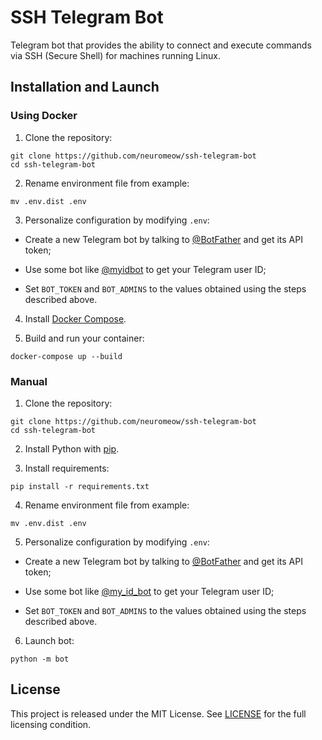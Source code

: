 # SSH Telegram Bot

Telegram bot that provides the ability to connect and execute commands via SSH (Secure Shell) for machines running Linux.

## Installation and Launch

### Using Docker

1. Clone the repository:

```
git clone https://github.com/neuromeow/ssh-telegram-bot
cd ssh-telegram-bot
```

2. Rename environment file from example:

```
mv .env.dist .env
```

3. Personalize configuration by modifying ```.env```:

- Create a new Telegram bot by talking to [@BotFather](https://t.me/BotFather) and get its API token;

- Use some bot like [@myidbot](https://t.me/myidbot) to get your Telegram user ID;

- Set `BOT_TOKEN` and `BOT_ADMINS` to the values obtained using the steps described above.

4. Install [Docker Compose](https://docs.docker.com/compose/install/).

5. Build and run your container:

```
docker-compose up --build
```

### Manual

1. Clone the repository:

```
git clone https://github.com/neuromeow/ssh-telegram-bot
cd ssh-telegram-bot
```

2. Install Python with [pip](https://pip.pypa.io/en/stable/installing/).

3. Install requirements:

```
pip install -r requirements.txt
```

4. Rename environment file from example:

```
mv .env.dist .env
```

5. Personalize configuration by modifying ```.env```:

- Create a new Telegram bot by talking to [@BotFather](https://t.me/BotFather) and get its API token;

- Use some bot like [@my_id_bot](https://t.me/my_id_bot) to get your Telegram user ID;

- Set `BOT_TOKEN` and `BOT_ADMINS` to the values obtained using the steps described above.

6. Launch bot:

```
python -m bot
```

## License

This project is released under the MIT License. See [LICENSE](https://github.com/neuromeow/ssh-telegram-bot/blob/master/LICENSE) for the full licensing condition.
